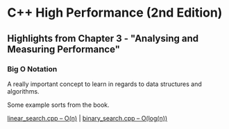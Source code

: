 # C++ High Performance (2nd Edition)

## Highlights from Chapter 3 - "Analysing and Measuring Performance"

### Big O Notation
A really important concept to learn in regards to data structures and algorithms.

Some example sorts from the book.

[linear_search.cpp – O(n)](linear_search.cpp) | [binary_search.cpp – O(log(n))](binary_search.cpp)
#

